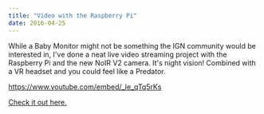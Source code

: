 ```yaml
---
title: "Video with the Raspberry Pi"
date: 2016-04-25
---
```


While a Baby Monitor might not be something the IGN community would be interested in, I've done a neat live video streaming project with the Raspberry Pi and the new NoIR V2 camera. It's night vision! Combined with a VR headset and you could feel like a Predator.

https://www.youtube.com/embed/_le_qTq5rKs

[Check it out here.](https://www.element14.com/community/community/raspberry-pi/raspberrypi_projects/blog/2016/04/25/noir-v2-video-streaming-baby-monitor)
